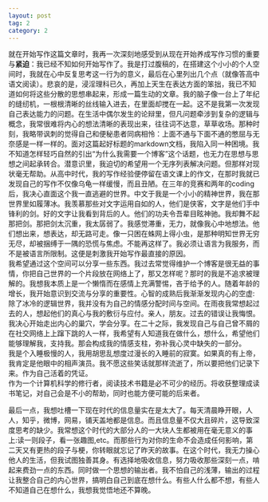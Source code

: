 ```yaml
---
layout: post
tag: 2
category: 2
---
```


就在开始写作这篇文章时，我再一次深刻地感受到从现在开始养成写作习惯的重要与**紧迫**：我已经不知如何开始写作了。我是打过腹稿的，在搭建这个小小的个人空间时，我就在心中反复思考这一行为的意义，最后在心里列出几个点（就像答高中语文阅读）。悲哀的是，浸淫理科已久，再加上天生在表达方面的笨拙，我已不知道如何将这些分散的思想串起来，形成一篇生动的文章。我的脑子像一台上了年纪的缝纫机，一根根清晰的丝线输入进去，在里面却搅在一起。这不是我第一次发现自己表达能力的问题。在生活中偶尔发生的论辩里，但凡问题牵涉到复杂的逻辑与概念，我常很难将内心的想法清晰的表现出来，往往词不达意，草草收场。那种时刻，我略带讽刺的觉得自己和便秘患者同病相怜：上面不通与下面不通的憋屈与无奈感是一样一样的。面对这篇起好标题的markdown文档，我陷入同一种困境。我不知道怎样轻巧自然的引出“为什么我需要一个博客”这个话题，也无力在思想与思想之间起承转合。潜意识里，我迫切的希望用一个无序列表解决问题。但那样对现状毫无帮助。从高中时代，我的写作经验便停留在语文课上的作文，在那时我就已发现自己的写作不仅像乌龟一样缓慢，而且丑陋。在三年的竞赛和两年的coding后，我决心直面这个我一直逃避的世界。中文于我是一个小小的精神世界，我在那世界里如履薄冰。我羡慕那些对文字运用自如的人，他们是侠客，文字是他们手中锋利的剑。好的文字让我看到背后的人。他们的功夫令吾辈目眩神驰。我却舞不起那把剑。那把剑太沉重，我太孱弱了。我感觉滞重，无力，就像我心中地想法。他们想出来，想表达，却无路可走。像一只困在蛛网上得小虫，是那种明知世界无穷无尽，却被捆缚于一隅的恐慌与焦虑。不能再这样了。我必须让语言为我服务，而不是被语言所限制。这便是刺激我开始写作最直接的原因。  
我希望通过这个空间可以分享一些东西。我过去常觉得维护一个博客是很无益的事情，你把自己世界的一个片段放在网络上了，那又怎样呢？那时的我是不追求被理解的。我想我本质上是一个懒惰而在感情上充满警惕，吝于给予的人。随着年龄的增长，我开始意识到交流与分享的重要性。心智的成熟后我渐渐发现内心的空虚:除了冰冷的逻辑世界，我并没有为自己的情感分配时间与空间。在雨夜我常想起过去的人，想起他们的真心与我的敷衍与应付。亲人，朋友。过去的错误让我悔恨。我决心开始走出内心的巢穴，学会分享。在二十之际，我发现自己与自己曾不屑的在社交网络上上蹿下跳的人一样，我希望有人知道我在做什么，想什么，希望他们能够理解我，支持我。那会构成我的情感支柱，弥补我心灵中缺失的一部分。  
我是个入睡极慢的人，我用胡思乱想度过漫长的入睡前的寂寞。如果真的有上帝，我肯定是他眼中的相声演员。我不愿这些笑话就那样流逝了，所以要把他们记录下来。作为自己活着的凭证。  
作为一个计算机科学的修行者，阅读技术书籍是必不可少的经历。将收获整理成读书笔记，对自己会是不小的帮助，同时也能方便可能的后来者。

最后一点，我想吐槽一下现在时代的信息量实在是太大了。每天清晨睁开眼，人人，知乎，微博，网易，铺天盖地都是信息。而且信息量不仅大且碎片，这导致深度思考的缺少。我常想这个时代的大部分人的一大块人生都被用在毫无意义的事上:读一则段子，看一张趣图,etc。而那些行为对你的生命不会造成任何影响，第二天又有更热的段子与梗，你转眼就忘记了昨天的故事。在这个时代，我无力操心他人的生活，但我试图独善其身。有选择地吸收信息，努力吸收那些深刻一点，啃起来费劲一点的东西。同时做一个思想的输出者。我不怕自己的浅薄，输出的过程让我整合自己的内心世界，搞明白自己到底在想什么。有些人什么都不想，有些人不知道自己在想什么，我想我觉悟地还不算晚。